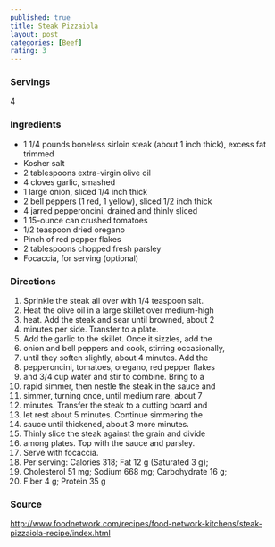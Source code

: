 ```yaml
---
published: true
title: Steak Pizzaiola
layout: post
categories: [Beef]
rating: 3
---
```

### Servings
4

### Ingredients
- 1 1/4 pounds boneless sirloin steak (about 1 inch thick), excess fat trimmed
- Kosher salt
- 2 tablespoons extra-virgin olive oil
- 4 cloves garlic, smashed
- 1 large onion, sliced 1/4 inch thick
- 2 bell peppers (1 red, 1 yellow), sliced 1/2 inch thick
- 4 jarred pepperoncini, drained and thinly sliced
- 1 15-ounce can crushed tomatoes
- 1/2 teaspoon dried oregano
- Pinch of red pepper flakes
- 2 tablespoons chopped fresh parsley
- Focaccia, for serving (optional)



### Directions
1. Sprinkle the steak all over with 1/4 teaspoon salt.
2. Heat the olive oil in a large skillet over medium-high
3. heat. Add the steak and sear until browned, about 2
4. minutes per side. Transfer to a plate.
5. Add the garlic to the skillet. Once it sizzles, add the
6. onion and bell peppers and cook, stirring occasionally,
7. until they soften slightly, about 4 minutes. Add the
8. pepperoncini, tomatoes, oregano, red pepper flakes
9. and 3/4 cup water and stir to combine. Bring to a
10. rapid simmer, then nestle the steak in the sauce and
11. simmer, turning once, until medium rare, about 7
12. minutes. Transfer the steak to a cutting board and
13. let rest about 5 minutes. Continue simmering the
14. sauce until thickened, about 3 more minutes.
15. Thinly slice the steak against the grain and divide
16. among plates. Top with the sauce and parsley.
17. Serve with focaccia.
18. Per serving: Calories 318; Fat 12 g (Saturated 3 g);
19. Cholesterol 51 mg; Sodium 668 mg; Carbohydrate 16 g;
20. Fiber 4 g; Protein 35 g

### Source
<a href="http://www.foodnetwork.com/recipes/food-network-kitchens/steak-pizzaiola-recipe/index.html" target="new">http://www.foodnetwork.com/recipes/food-network-kitchens/steak-pizzaiola-recipe/index.html</a>
